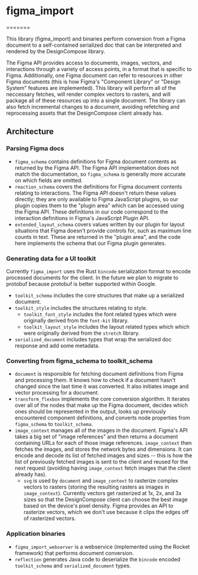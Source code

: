 # figma_import
=======

This library (figma_import) and binaries perform conversion from a Figma document to a self-contained serialized doc that can be interpreted and rendered by the DesignCompose library.

The Figma API provides access to documents, images, vectors, and interactions through a variety of access points, in a format that is specific to Figma. Additionally, one Figma document can refer to resources in other Figma documents (this is how Figma's "Component Library" or "Design System" features are implemented). This library will perform all of the neccessary fetches, will render complex vectors to rasters, and will package all of these resources up into a single document. The library can also fetch incremental changes to a document, avoiding refetching and reprocessing assets that the DesignCompose client already has.

## Architecture

### Parsing Figma docs
 * `figma_schema` contains definitions for Figma document contents as returned by the Figma API. The Figma API implementation does not match the documentation, so `figma_schema` is generally more accurate on which fields are omitted.
 * `reaction_schema` covers the definitions for Figma document contents relating to interactions. The Figma API doesn't return these values directly; they are only available to Figma JavaScript plugins, so our plugin copies them to the "plugin area" which can be accessed using the Figma API. These definitions in our code correspond to the interaction definitions in Figma's JavaScript Plugin API.
 * `extended_layout_schema` covers values written by our plugin for layout situations that Figma doesn't provide controls for, such as maximum line counts in text. These are returned in the "plugin area", and the code here implements the schema that our Figma plugin generates.

### Generating data for a UI toolkit
Currently `figma_import` uses the Rust `bincode` serialization format to encode processed documents for the client. In the future we plan to migrate to protobuf because protobuf is better supported within Google.

 * `toolkit_schema` includes the core structures that make up a serialized document.
 * `toolkit_style` includes the structures relating to style.
   * `toolkit_font_style` includes the font related types which were originally derived from the `font-kit` library.
   * `toolkit_layout_style` includes the layout related types which which were originally derived from the `stretch` library.
 * `serialized_document` includes types that wrap the serialized doc response and add some metadata.

### Converting from figma_schema to toolkit_schema
 * `document` is responsible for fetching document definitions from Figma and processing them. It knows how to check if a document hasn't changed since the last time it was converted. It also initiates image and vector processing for a document.
 * `transform_flexbox` implements the core conversion algorithm. It iterates over all of the nodes that make up the Figma document, decides which ones should be represented in the output, looks up previously encountered component definitions, and converts node properties from `figma_schema` to `toolkit_schema`.
 * `image_context` manages all of the images in the document. Figma's API takes a big set of "image references" and then returns a document containing URLs for each of those image references. `image_context` then fetches the images, and stores the network bytes and dimensions. It can encode and decode its list of fetched images and sizes -- this is how the list of previously fetched images is sent to the client and reused for the next request (avoiding having `image_context` fetch images that the client already has).
   * `svg` is used by `document` and `image_context` to rasterize complex vectors to rasters (storing the resulting rasters as images in `image_context`). Currently vectors get rasterized at 1x, 2x, and 3x sizes so that the DesignCompose client can choose the best image based on the device's pixel density. Figma provides an API to rasterize vectors, which we don't use because it clips the edges off of rasterized vectors.

### Application binaries
 * `figma_import_webserver` is a webservice (implemented using the Rocket framework) that performs document conversion.
 * `reflection` generates Java code to deserialize the `bincode` encoded `toolkit_schema` and `serialized_document` types.